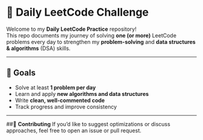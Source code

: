 # 🧠 Daily LeetCode Challenge

Welcome to my **Daily LeetCode Practice** repository!  
This repo documents my journey of solving **one (or more)** LeetCode problems every day to strengthen my **problem-solving** and **data structures & algorithms** (DSA) skills.

---

## 📅 Goals
- Solve at least **1 problem per day**
- Learn and apply **new algorithms and data structures**
- Write **clean, well-commented code**
- Track progress and improve consistency

---

##🤝 **Contributing**
If you’d like to suggest optimizations or discuss approaches, feel free to open an issue or pull request.


